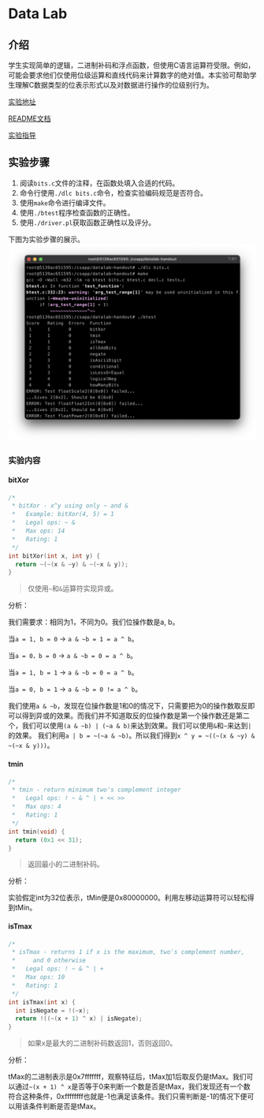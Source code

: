 # Data Lab

## 介绍

学生实现简单的逻辑，二进制补码和浮点函数，但使用C语言运算符受限。例如，可能会要求他们仅使用位级运算和直线代码来计算数字的绝对值。本实验可帮助学生理解C数据类型的位表示形式以及对数据进行操作的位级别行为。

[实验地址](http://csapp.cs.cmu.edu/3e/labs.html)

[README文档](http://csapp.cs.cmu.edu/3e/README-datalab)

[实验指导](http://csapp.cs.cmu.edu/3e/datalab.pdf)

## 实验步骤

1. 阅读`bits.c`文件的注释，在函数处填入合适的代码。
2. 命令行使用`./dlc bits.c`命令，检查实验编码规范是否符合。
3. 使用`make`命令进行编译文件。
4. 使用`./btest`程序检查函数的正确性。
5. 使用`./driver.pl`获取函数正确性以及评分。

下图为实验步骤的展示。
![](../Resource/实验步骤.png)

### 实验内容

#### bitXor
```c
/* 
 * bitXor - x^y using only ~ and & 
 *   Example: bitXor(4, 5) = 1
 *   Legal ops: ~ &
 *   Max ops: 14
 *   Rating: 1
 */
int bitXor(int x, int y) {
  return ~(~(x & ~y) & ~(~x & y));
}
```

> 仅使用`~`和`&`运算符实现异或。

分析：

我们需要求：相同为1，不同为0。我们位操作数是a, b。

当`a = 1, b = 0` -> `a & ~b = 1 = a ^ b`。

当`a = 0，b = 0` -> `a & ~b = 0 = a ^ b`。

当`a = 1, b = 1` -> `a & ~b = 0 = a ^ b`。

当`a = 0, b = 1` -> `a & ~b = 0 != a ^ b`。

我们使用`a & ~b`，发现在位操作数是1和0的情况下，只需要把为0的操作数取反即可以得到异或的效果。而我们并不知道取反的位操作数是第一个操作数还是第二个，我们可以使用`(a & ~b) | (~a & b)`来达到效果。我们可以使用`&`和`~`来达到`|`的效果。
我们利用`a | b = ~(~a & ~b)`。所以我们得到`x ^ y = ~((~(x & ~y) & ~(~x & y)))`。

#### tmin

```c
/* 
 * tmin - return minimum two's complement integer 
 *   Legal ops: ! ~ & ^ | + << >>
 *   Max ops: 4
 *   Rating: 1
 */
int tmin(void) {
  return (0x1 << 31);
}
```

> 返回最小的二进制补码。

分析：

实验假定int为32位表示，tMin便是0x80000000。利用左移动运算符可以轻松得到tMin。

#### isTmax

```c
/*
 * isTmax - returns 1 if x is the maximum, two's complement number,
 *     and 0 otherwise 
 *   Legal ops: ! ~ & ^ | +
 *   Max ops: 10
 *   Rating: 1
 */
int isTmax(int x) {
  int isNegate = !(~x);
  return !((~(x + 1) ^ x) | isNegate);
}
```

> 如果x是最大的二进制补码数返回1，否则返回0。

分析：

tMax的二进制表示是0x7fffffff，观察特征后，tMax加1后取反仍是tMax。我们可以通过`~(x + 1) ^ x`是否等于0来判断一个数是否是tMax，我们发现还有一个数符合这种条件，0xffffffff也就是-1也满足该条件。我们只需判断是-1的情况下便可以用该条件判断是否是tMax。

